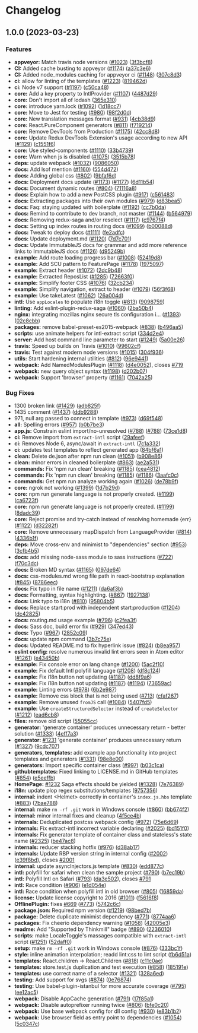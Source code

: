 # Changelog

## 1.0.0 (2023-03-23)


### Features

* **appveyor:** Match travis node versions ([#1023](https://github.com/Devamparikh/react-boilerplate/issues/1023)) ([3f3bcf8](https://github.com/Devamparikh/react-boilerplate/commit/3f3bcf8daf2c5ac04af398b27e2b9751510da118))
* **CI:** Added cache busting to appveyor ([#1174](https://github.com/Devamparikh/react-boilerplate/issues/1174)) ([a37c3e6](https://github.com/Devamparikh/react-boilerplate/commit/a37c3e684f83b3c639a0b3b5995f35cc62652e82))
* **CI:** Added node_modules caching for appveyor ci ([#1148](https://github.com/Devamparikh/react-boilerplate/issues/1148)) ([307c8d3](https://github.com/Devamparikh/react-boilerplate/commit/307c8d3a9fa6ffe176f377d5a839a008b5a80654))
* **ci:** allow for linting of the templates ([#1223](https://github.com/Devamparikh/react-boilerplate/issues/1223)) ([819462d](https://github.com/Devamparikh/react-boilerplate/commit/819462d5d6f682e14989648b30f105d2b425a585))
* **ci:** Node v7 support ([#1197](https://github.com/Devamparikh/react-boilerplate/issues/1197)) ([c50ca48](https://github.com/Devamparikh/react-boilerplate/commit/c50ca48b37f40a354329f1bbcb134c186024b4e4))
* **core:** Add a key property to IntlProvider ([#1107](https://github.com/Devamparikh/react-boilerplate/issues/1107)) ([4487d29](https://github.com/Devamparikh/react-boilerplate/commit/4487d298980ed002a7423c46bebe880ad4de81a2))
* **core:** Don't import all of lodash ([365e310](https://github.com/Devamparikh/react-boilerplate/commit/365e3107d0d4f5ceaf1a687e6a2431479c36a2a0))
* **core:** introduce yarn.lock ([#1092](https://github.com/Devamparikh/react-boilerplate/issues/1092)) ([1d18cc7](https://github.com/Devamparikh/react-boilerplate/commit/1d18cc7d1a6fff18ca083a57dd1797bf13cc64ef))
* **core:** Move to Jest for testing ([#980](https://github.com/Devamparikh/react-boilerplate/issues/980)) ([98f2d0d](https://github.com/Devamparikh/react-boilerplate/commit/98f2d0d931ad0945961b66047b47f519734c9db2))
* **core:** New translation messages format ([#931](https://github.com/Devamparikh/react-boilerplate/issues/931)) ([4cb38d9](https://github.com/Devamparikh/react-boilerplate/commit/4cb38d9b8bd8e0b228ce9b31e67755393fb3eb0b))
* **core:** React.PureComponent generators ([#811](https://github.com/Devamparikh/react-boilerplate/issues/811)) ([f719214](https://github.com/Devamparikh/react-boilerplate/commit/f7192141587a9f2e78934f61b25b2da1a959726a))
* **core:** Remove DevTools from Production ([#1175](https://github.com/Devamparikh/react-boilerplate/issues/1175)) ([42cc8d8](https://github.com/Devamparikh/react-boilerplate/commit/42cc8d8e93a2968abb316a46e340e254fd5e17f1))
* **core:** Update Redux DevTools Extension's usage according to new API ([#1129](https://github.com/Devamparikh/react-boilerplate/issues/1129)) ([c1551f6](https://github.com/Devamparikh/react-boilerplate/commit/c1551f6f03b58a271c38ac533cff1d65ebfdec04))
* **core:** Use styled-components ([#1110](https://github.com/Devamparikh/react-boilerplate/issues/1110)) ([33b4739](https://github.com/Devamparikh/react-boilerplate/commit/33b473912addd03f4436d8915e1df3c5a80b90c5))
* **core:** Warn when js is disabled ([#1075](https://github.com/Devamparikh/react-boilerplate/issues/1075)) ([3515b78](https://github.com/Devamparikh/react-boilerplate/commit/3515b78bbe2e6102774a21c3e787fde995b82f94))
* **deps:** update webpack ([#1032](https://github.com/Devamparikh/react-boilerplate/issues/1032)) ([9086050](https://github.com/Devamparikh/react-boilerplate/commit/908605046e4833a7d315db32d9d8a344aeef8c5c))
* **docs:** Add lsof mention ([#1160](https://github.com/Devamparikh/react-boilerplate/issues/1160)) ([554d472](https://github.com/Devamparikh/react-boilerplate/commit/554d4725c1109e4f7d09b65660c662421984bc91))
* **docs:** Adding global css ([#802](https://github.com/Devamparikh/react-boilerplate/issues/802)) ([9bfaf6d](https://github.com/Devamparikh/react-boilerplate/commit/9bfaf6d3c4388b55eb10def25121142a25e6a271))
* **docs:** Deployment docs update ([#1173](https://github.com/Devamparikh/react-boilerplate/issues/1173)) ([#1177](https://github.com/Devamparikh/react-boilerplate/issues/1177)) ([6d11b54](https://github.com/Devamparikh/react-boilerplate/commit/6d11b54df07578193c181d0a3596d12d65aae90a))
* **docs:** Document dynamic routes ([#804](https://github.com/Devamparikh/react-boilerplate/issues/804)) ([71116a8](https://github.com/Devamparikh/react-boilerplate/commit/71116a8f417668e068e71a68449164f32d9702e5))
* **docs:** Explain how to add a new PostCSS plugin ([#917](https://github.com/Devamparikh/react-boilerplate/issues/917)) ([c561483](https://github.com/Devamparikh/react-boilerplate/commit/c561483d73291e9c5aac9b1109af73d84cc5bb6b))
* **docs:** Extracting packages into their own modules ([#979](https://github.com/Devamparikh/react-boilerplate/issues/979)) ([d83bea5](https://github.com/Devamparikh/react-boilerplate/commit/d83bea5995bed185638bd5e15cc3b05185be648f))
* **docs:** Faq: staying updated with boilerplate ([#1192](https://github.com/Devamparikh/react-boilerplate/issues/1192)) ([cc7b0da](https://github.com/Devamparikh/react-boilerplate/commit/cc7b0daea7abbb5c1605a8759fbb01158d560b67))
* **docs:** Remind to contribute to dev branch, not master ([#1144](https://github.com/Devamparikh/react-boilerplate/issues/1144)) ([b564979](https://github.com/Devamparikh/react-boilerplate/commit/b5649794ea5a8ee86aea66090659ad858ea2f669))
* **docs:** Removing redux-saga and/or reselect ([#1117](https://github.com/Devamparikh/react-boilerplate/issues/1117)) ([c9767f4](https://github.com/Devamparikh/react-boilerplate/commit/c9767f449cbe5db5df1544d3023fd347dac7273a))
* **docs:** Setting up index routes in routing docs ([#1099](https://github.com/Devamparikh/react-boilerplate/issues/1099)) ([b00088d](https://github.com/Devamparikh/react-boilerplate/commit/b00088d457b183db44523d49ff4b0c45d33cef56))
* **docs:** Tweak to deploy docs ([#1111](https://github.com/Devamparikh/react-boilerplate/issues/1111)) ([fe2adfc](https://github.com/Devamparikh/react-boilerplate/commit/fe2adfcbcdec1e71928ea8809ce37d3c4e849c39))
* **docs:** Update deployment.md ([#1120](https://github.com/Devamparikh/react-boilerplate/issues/1120)) ([7d7c701](https://github.com/Devamparikh/react-boilerplate/commit/7d7c70123b086dc66dc92b3f22252f56f8a9fec9))
* **docs:** Update ImmutableJS docs for grammar and add more reference links to ImmutableJS docs ([#1126](https://github.com/Devamparikh/react-boilerplate/issues/1126)) ([d95249b](https://github.com/Devamparikh/react-boilerplate/commit/d95249b0f77bd75b89ee278e1ca82045a5963f9e))
* **example:** Add route loading progress bar ([#1008](https://github.com/Devamparikh/react-boilerplate/issues/1008)) ([52419d8](https://github.com/Devamparikh/react-boilerplate/commit/52419d8067280ec932942820129e5db3d10d1850))
* **example:** Add SCU pattern to FeaturePage ([#1178](https://github.com/Devamparikh/react-boilerplate/issues/1178)) ([1975097](https://github.com/Devamparikh/react-boilerplate/commit/19750973677049434d7896371920da4107f3b0b0))
* **example:** Extract header ([#1072](https://github.com/Devamparikh/react-boilerplate/issues/1072)) ([2dc9b48](https://github.com/Devamparikh/react-boilerplate/commit/2dc9b4822c612d6a1a6176537c8b381d4c2e015c))
* **example:** Extracted ReposList ([#1285](https://github.com/Devamparikh/react-boilerplate/issues/1285)) ([72663f0](https://github.com/Devamparikh/react-boilerplate/commit/72663f02abfb0d33b81ec362dd6e1559f88423de))
* **example:** Simplify footer CSS ([#1076](https://github.com/Devamparikh/react-boilerplate/issues/1076)) ([32cb234](https://github.com/Devamparikh/react-boilerplate/commit/32cb234a739f11336f79df15351484bd29412386))
* **example:** Simplify navigation, extract to header ([#1079](https://github.com/Devamparikh/react-boilerplate/issues/1079)) ([56f3f68](https://github.com/Devamparikh/react-boilerplate/commit/56f3f68f5d1170a084e081a9525842aca63784b6))
* **example:** Use takeLatest ([#1062](https://github.com/Devamparikh/react-boilerplate/issues/1062)) ([26a004d](https://github.com/Devamparikh/react-boilerplate/commit/26a004d1b0b76bb8e78ef1cfb555f98b35192cbf))
* **intl:** Use `appLocales` to populate i18n toggle ([#813](https://github.com/Devamparikh/react-boilerplate/issues/813)) ([9098759](https://github.com/Devamparikh/react-boilerplate/commit/909875952b9806f233c0ec65034bac51abd2f88e))
* **linting:** Add eslint-plugin-redux-saga ([#1060](https://github.com/Devamparikh/react-boilerplate/issues/1060)) ([2ba50b4](https://github.com/Devamparikh/react-boilerplate/commit/2ba50b406cff9d70aa8de06f02d7775c635804c8))
* **nginx:** integrating mozillas nginx secure tls configuration i… ([#1393](https://github.com/Devamparikh/react-boilerplate/issues/1393)) ([02c8cbb](https://github.com/Devamparikh/react-boilerplate/commit/02c8cbb5a40ced8c4451eeb818fa6cd7506fef9e))
* **packages:** remove babel-preset-es2015-webpack ([#838](https://github.com/Devamparikh/react-boilerplate/issues/838)) ([b496aa5](https://github.com/Devamparikh/react-boilerplate/commit/b496aa5215806f825eed7edbf091970dec17a7f2))
* **scripts:** use animate helpers for intl-extract script ([334d2e4](https://github.com/Devamparikh/react-boilerplate/commit/334d2e4948234269bfc9c58be38465beb815deaa))
* **server:** Add host command line parameter to start ([#1249](https://github.com/Devamparikh/react-boilerplate/issues/1249)) ([5a00e26](https://github.com/Devamparikh/react-boilerplate/commit/5a00e267bf8020cd8d7d2573db3bbc2242d0a4b1))
* **travis:** Speed up builds on Travis ([#1010](https://github.com/Devamparikh/react-boilerplate/issues/1010)) ([99602cf](https://github.com/Devamparikh/react-boilerplate/commit/99602cf1010c1fb9b8cc04de65c952ed1c696b4b))
* **travis:** Test against modern node versions ([#1015](https://github.com/Devamparikh/react-boilerplate/issues/1015)) ([304f936](https://github.com/Devamparikh/react-boilerplate/commit/304f93628f68ff41c4d223ffdc6966449049f7d1))
* **utils:** Start hardening internal utilities ([#812](https://github.com/Devamparikh/react-boilerplate/issues/812)) ([96e9441](https://github.com/Devamparikh/react-boilerplate/commit/96e9441838ba2ff372e8f3ef490e7fa38d29974c))
* **webpack:** Add NamedModulesPlugin ([#1118](https://github.com/Devamparikh/react-boilerplate/issues/1118)) ([d4e0052](https://github.com/Devamparikh/react-boilerplate/commit/d4e0052f101aca14e4f89b3e474edeab056e25fb)), closes [#719](https://github.com/Devamparikh/react-boilerplate/issues/719)
* **webpack:** new query object syntax ([#1198](https://github.com/Devamparikh/react-boilerplate/issues/1198)) ([d202b07](https://github.com/Devamparikh/react-boilerplate/commit/d202b07a6742ea56de3a9ddb77b528f694a67af7))
* **webpack:** Support 'browser' property ([#1161](https://github.com/Devamparikh/react-boilerplate/issues/1161)) ([7042a25](https://github.com/Devamparikh/react-boilerplate/commit/7042a25d8a07defe85c2a1714c95853cff3930ab))


### Bug Fixes

* 1300 broken link ([#1429](https://github.com/Devamparikh/react-boilerplate/issues/1429)) ([adb825f](https://github.com/Devamparikh/react-boilerplate/commit/adb825fdcf57a0f055c06e0066b37a1b6ada6779))
* 1435 comment ([#1437](https://github.com/Devamparikh/react-boilerplate/issues/1437)) ([ddb9288](https://github.com/Devamparikh/react-boilerplate/commit/ddb92889caaeb6f1d7a2d27eeb3daa7604436c2d))
* 971, null arg passed to connect in template ([#973](https://github.com/Devamparikh/react-boilerplate/issues/973)) ([d69f548](https://github.com/Devamparikh/react-boilerplate/commit/d69f54869e759a8edad62a2195ab8e222232386a))
* **all:** Spelling errors ([#957](https://github.com/Devamparikh/react-boilerplate/issues/957)) ([b0b7be3](https://github.com/Devamparikh/react-boilerplate/commit/b0b7be316d521592afe286aaf1ece2941c92cef2))
* **app.js:** Constrain eslint import/no-unresolved ([#788](https://github.com/Devamparikh/react-boilerplate/issues/788)) ([#788](https://github.com/Devamparikh/react-boilerplate/issues/788)) ([73ce1d8](https://github.com/Devamparikh/react-boilerplate/commit/73ce1d867227e288e0795ed2629e6a04eccbe45a))
* **ci:** Remove import from `extract-intl` script ([29afeef](https://github.com/Devamparikh/react-boilerplate/commit/29afeef71916b5b7d7616e32468de72a3c656768))
* **ci:** Removes Node 6, async/await in `extract-intl` ([7c1a332](https://github.com/Devamparikh/react-boilerplate/commit/7c1a332d2105ec0974452400a801b6b099b0ef7f))
* **ci:** updates test templates to reflect generated app ([84bf6a1](https://github.com/Devamparikh/react-boilerplate/commit/84bf6a1ccefdf82bb5dde19da4b9dcac3a9b3d1d))
* **clean:** Delete de.json after npm run clean ([#1051](https://github.com/Devamparikh/react-boilerplate/issues/1051)) ([b908e86](https://github.com/Devamparikh/react-boilerplate/commit/b908e8601793cbe1552d7fce5aaed05dd402deaf))
* **clean:** minor errors in cleaned boilerplate ([#863](https://github.com/Devamparikh/react-boilerplate/issues/863)) ([ae2a531](https://github.com/Devamparikh/react-boilerplate/commit/ae2a53188c164c05d546f78d3d19774ea1f9304b))
* **commands:** Fix 'npm run clean' breaking ([#1185](https://github.com/Devamparikh/react-boilerplate/issues/1185)) ([cea4812](https://github.com/Devamparikh/react-boilerplate/commit/cea48129a5f3c2f9042073e30147362201f43d9d))
* **commands:** Fix 'npm run clean' breaking ([#1185](https://github.com/Devamparikh/react-boilerplate/issues/1185)) ([#1186](https://github.com/Devamparikh/react-boilerplate/issues/1186)) ([3aafc0c](https://github.com/Devamparikh/react-boilerplate/commit/3aafc0c593d2f51bda03538d7131dec7168b8475))
* **commands:** Get npm run analyze working again ([#1026](https://github.com/Devamparikh/react-boilerplate/issues/1026)) ([de78b9f](https://github.com/Devamparikh/react-boilerplate/commit/de78b9fb1499d647c8b5d838dc29270d21f60bfd))
* **core:** ngrok not working ([#1399](https://github.com/Devamparikh/react-boilerplate/issues/1399)) ([1d7b29d](https://github.com/Devamparikh/react-boilerplate/commit/1d7b29d884ed3580cfa214682825149b850cebd7))
* **core:** npm run generate language is not properly created. ([#1199](https://github.com/Devamparikh/react-boilerplate/issues/1199)) ([ca6723f](https://github.com/Devamparikh/react-boilerplate/commit/ca6723fe9b99ce02a80f1848a82d9bd80308c9ae))
* **core:** npm run generate language is not properly created. ([#1199](https://github.com/Devamparikh/react-boilerplate/issues/1199)) ([8dadc39](https://github.com/Devamparikh/react-boilerplate/commit/8dadc395e99381f8416c8100b97c92e8b309b69e))
* **core:** Reject promise and try-catch instead of resolving homemade {err} ([#1122](https://github.com/Devamparikh/react-boilerplate/issues/1122)) ([d32282f](https://github.com/Devamparikh/react-boilerplate/commit/d32282f4383958fa3faff16c9b3d755c68689d90))
* **core:** Remove unnecessary mapDispatch from LanguageProvider ([#814](https://github.com/Devamparikh/react-boilerplate/issues/814)) ([4336b1f](https://github.com/Devamparikh/react-boilerplate/commit/4336b1f351f48e4c7179859d9d62ff465f193caa))
* **deps:** Move cross-env and minimist to "dependencies" section ([#953](https://github.com/Devamparikh/react-boilerplate/issues/953)) ([3cfb4b5](https://github.com/Devamparikh/react-boilerplate/commit/3cfb4b55292f3e1117530f2f9ac6bad67dcced21))
* **docs:** add missing node-sass module to sass instructions ([#722](https://github.com/Devamparikh/react-boilerplate/issues/722)) ([f70c3dc](https://github.com/Devamparikh/react-boilerplate/commit/f70c3dcb50cedfab40c16528024af49727a5c03b))
* **docs:** Broken MD syntax ([#1165](https://github.com/Devamparikh/react-boilerplate/issues/1165)) ([097de64](https://github.com/Devamparikh/react-boilerplate/commit/097de64a138568a7dad146148fff555fc29390eb))
* **docs:** css-modules.md wrong file path in react-bootstrap explanation ([#845](https://github.com/Devamparikh/react-boilerplate/issues/845)) ([8786eec](https://github.com/Devamparikh/react-boilerplate/commit/8786eec8d441c0614ad7e96ebea1d8dc6fe2ee6e))
* **docs:** Fix typo in file name ([#1211](https://github.com/Devamparikh/react-boilerplate/issues/1211)) ([da6af3b](https://github.com/Devamparikh/react-boilerplate/commit/da6af3bf8ced91fb60e91283a432026c7c1e8860))
* **docs:** Formatting, syntax highlighting. ([#867](https://github.com/Devamparikh/react-boilerplate/issues/867)) ([1927138](https://github.com/Devamparikh/react-boilerplate/commit/19271381ef713904e7f4457d0d60b58e8a9c4319))
* **docs:** Link typo to i18n ([#810](https://github.com/Devamparikh/react-boilerplate/issues/810)) ([95804b5](https://github.com/Devamparikh/react-boilerplate/commit/95804b58f4ec09dade5df0bcac632c1cd7593115))
* **docs:** Replace start:prod with independent start:production ([#1204](https://github.com/Devamparikh/react-boilerplate/issues/1204)) ([dc42825](https://github.com/Devamparikh/react-boilerplate/commit/dc42825d5400cf8994f92f663e767cca3d63f426))
* **docs:** routing.md usage example ([#796](https://github.com/Devamparikh/react-boilerplate/issues/796)) ([c2fea3f](https://github.com/Devamparikh/react-boilerplate/commit/c2fea3f3de709e71c9544d7ecb9fb2ad8af15489))
* **docs:** Sass doc, build error fix ([#929](https://github.com/Devamparikh/react-boilerplate/issues/929)) ([347ed43](https://github.com/Devamparikh/react-boilerplate/commit/347ed436e86babb79849def968110557c021ed3d))
* **docs:** Typo ([#967](https://github.com/Devamparikh/react-boilerplate/issues/967)) ([2852c09](https://github.com/Devamparikh/react-boilerplate/commit/2852c09b4d0851ce46eea3dc55517f67fd1ab80d))
* **docs:** update npm command ([3b7c75e](https://github.com/Devamparikh/react-boilerplate/commit/3b7c75e7321c6bed1cb0b0f1ae3fe6564be40b92))
* **docs:** Updated README.md to fix hyperlink issue ([#824](https://github.com/Devamparikh/react-boilerplate/issues/824)) ([b8ea957](https://github.com/Devamparikh/react-boilerplate/commit/b8ea957ed93bf6d4fe8124ba340e5b257ecf5809))
* **eslint config:** resolve numerous invalid lint errors seen in Atom editor ([#1261](https://github.com/Devamparikh/react-boilerplate/issues/1261)) ([e43450b](https://github.com/Devamparikh/react-boilerplate/commit/e43450b7bd354b9bc15edd35df27c656358ec1c6))
* **example:** Fix console error on lang change ([#1200](https://github.com/Devamparikh/react-boilerplate/issues/1200)) ([5ac2f10](https://github.com/Devamparikh/react-boilerplate/commit/5ac2f1064b528c0a3f7c738bb8a7cc68478a2b65))
* **example:** Fix default Intl polyfill language ([#1208](https://github.com/Devamparikh/react-boilerplate/issues/1208)) ([df8c124](https://github.com/Devamparikh/react-boilerplate/commit/df8c124468ac206a6d9d00613161c574f7c40126))
* **example:** Fix i18n button not updating ([#1187](https://github.com/Devamparikh/react-boilerplate/issues/1187)) ([dd8f9a6](https://github.com/Devamparikh/react-boilerplate/commit/dd8f9a68382b640ab8c5d8caa9683f4afe6cad8c))
* **example:** Fix i18n button not updating ([#1187](https://github.com/Devamparikh/react-boilerplate/issues/1187)) ([#1194](https://github.com/Devamparikh/react-boilerplate/issues/1194)) ([73659ac](https://github.com/Devamparikh/react-boilerplate/commit/73659ac96c62dadc0e9d35987879868deca5089e))
* **example:** Linting errors ([#978](https://github.com/Devamparikh/react-boilerplate/issues/978)) ([6b2e987](https://github.com/Devamparikh/react-boilerplate/commit/6b2e98757602e44558d9dd313aa13ebf2ca3d30d))
* **example:** Remove css block that is not being used ([#713](https://github.com/Devamparikh/react-boilerplate/issues/713)) ([cfaf267](https://github.com/Devamparikh/react-boilerplate/commit/cfaf267c76c6c8506548ba9d7d67d1c23cd5dfcf))
* **example:** Remove unused `fromJS` call ([#1084](https://github.com/Devamparikh/react-boilerplate/issues/1084)) ([5407fd5](https://github.com/Devamparikh/react-boilerplate/commit/5407fd5c5a7fd70bd506701c3a5ec84b72c7bedc))
* **example:** Use `createStructuredSelector` instead of `createSelector` ([#1212](https://github.com/Devamparikh/react-boilerplate/issues/1212)) ([ead6cb8](https://github.com/Devamparikh/react-boilerplate/commit/ead6cb82ef888cf807f3d099ae41ad2ef9505a1a))
* **files:** remove old script ([55055cc](https://github.com/Devamparikh/react-boilerplate/commit/55055cc7bb69c647c9c08f017a90a48d2488077d))
* **generator:** 'generate container' produces unnecessary return - better solution ([#1333](https://github.com/Devamparikh/react-boilerplate/issues/1333)) ([4eff7a3](https://github.com/Devamparikh/react-boilerplate/commit/4eff7a3b4c733e224166d48de0c0aa11e9cc8e4f))
* **generator:** [#1231](https://github.com/Devamparikh/react-boilerplate/issues/1231) 'generate container' produces unnecessary return ([#1327](https://github.com/Devamparikh/react-boilerplate/issues/1327)) ([9cdc707](https://github.com/Devamparikh/react-boilerplate/commit/9cdc70771be2ec2c60ca78f048a4b272dfffeb4d))
* **generators, templates:** add example app functionality into project templates and generators ([#1331](https://github.com/Devamparikh/react-boilerplate/issues/1331)) ([98e8e00](https://github.com/Devamparikh/react-boilerplate/commit/98e8e004528c6ab7b9949f4249c317cb2fea280a))
* **generators:** Import specific container class ([#997](https://github.com/Devamparikh/react-boilerplate/issues/997)) ([b03c1ca](https://github.com/Devamparikh/react-boilerplate/commit/b03c1ca23ea57fadff5463e737811f058b789b21))
* **githubtemplates:** Fixed linking to LICENSE.md in GitHub templates ([#854](https://github.com/Devamparikh/react-boilerplate/issues/854)) ([e5eeffb](https://github.com/Devamparikh/react-boilerplate/commit/e5eeffb311b82a4a538a4d6e6d7e6a227d3d0ea6))
* **HomePage:** [#1232](https://github.com/Devamparikh/react-boilerplate/issues/1232) Saga effects should be yielded ([#1328](https://github.com/Devamparikh/react-boilerplate/issues/1328)) ([7e76389](https://github.com/Devamparikh/react-boilerplate/commit/7e763894bba85401996ddeffe079bc35c8dd4124))
* **i18n:** update plop regex substitutions/templates ([9757356](https://github.com/Devamparikh/react-boilerplate/commit/9757356439a4f5216021415c19d8d2def876dc56))
* **internal:** indent &lt;Helmet&gt; correctly in container's `index.js.hbs` template ([#883](https://github.com/Devamparikh/react-boilerplate/issues/883)) ([7bae788](https://github.com/Devamparikh/react-boilerplate/commit/7bae788cf344da09a2b67545ffc788216513a653))
* **internal:** make `rm -rf .git` work in Windows console ([#860](https://github.com/Devamparikh/react-boilerplate/issues/860)) ([bb674f2](https://github.com/Devamparikh/react-boilerplate/commit/bb674f2550befa434840eb67f9e94e50743442df))
* **internal:** minor internal fixes and cleanup ([4f5ce4b](https://github.com/Devamparikh/react-boilerplate/commit/4f5ce4bfccb15a1eb0b8a7c85de8510a6d516cae))
* **internals:** Deduplicated postcss webpack config ([#972](https://github.com/Devamparikh/react-boilerplate/issues/972)) ([75e6d69](https://github.com/Devamparikh/react-boilerplate/commit/75e6d699864ab34de885a21396c96e57c6f2ee98))
* **internals:** Fix extract-intl incorrect variable declaring ([#2025](https://github.com/Devamparikh/react-boilerplate/issues/2025)) ([bd151f0](https://github.com/Devamparikh/react-boilerplate/commit/bd151f0796d3c593f8fbaba39fcd9424a6a6d51d))
* **internals:** Fix generator template of container class and stateless's state name ([#2325](https://github.com/Devamparikh/react-boilerplate/issues/2325)) ([be47ac8](https://github.com/Devamparikh/react-boilerplate/commit/be47ac8324308dfc83243cf91aa478ec253281b3))
* **internals:** reducer stacking hotfix ([#976](https://github.com/Devamparikh/react-boilerplate/issues/976)) ([d38ab17](https://github.com/Devamparikh/react-boilerplate/commit/d38ab17063d3addc05d9efdcc7213ac6150b6d3f))
* **internals:** Update RBP version string in internal config ([#2002](https://github.com/Devamparikh/react-boilerplate/issues/2002)) ([e39f8bd](https://github.com/Devamparikh/react-boilerplate/commit/e39f8bdca29a35edbd7480968c9fe0b2c9438860)), closes [#2001](https://github.com/Devamparikh/react-boilerplate/issues/2001)
* **internal:** update asyncInjectors.js template ([#830](https://github.com/Devamparikh/react-boilerplate/issues/830)) ([edd877c](https://github.com/Devamparikh/react-boilerplate/commit/edd877c6f07f97a86cc7e05cac46e350d69f4472))
* **intl:** polyfill for safari when clean the sample project ([#790](https://github.com/Devamparikh/react-boilerplate/issues/790)) ([b7ec19b](https://github.com/Devamparikh/react-boilerplate/commit/b7ec19b3cc39228f75334fb3a659d77f69733d73))
* **intl:** Polyfill Intl on Safari ([#793](https://github.com/Devamparikh/react-boilerplate/issues/793)) ([da3e502](https://github.com/Devamparikh/react-boilerplate/commit/da3e502f3233a682b85f4d1227ebcb5f6581cadb)), closes [#791](https://github.com/Devamparikh/react-boilerplate/issues/791)
* **intl:** Race condition ([#906](https://github.com/Devamparikh/react-boilerplate/issues/906)) ([e1d054e](https://github.com/Devamparikh/react-boilerplate/commit/e1d054e82f6a1771b0af67980a9fbbd5b61d2f39))
* **intl:** Race condition when polyfill intl in old browser ([#805](https://github.com/Devamparikh/react-boilerplate/issues/805)) ([16859da](https://github.com/Devamparikh/react-boilerplate/commit/16859da3225fdb17dceccab3ff69801f53b9fc9a))
* **license:** Update license copyright to 2016 ([#1011](https://github.com/Devamparikh/react-boilerplate/issues/1011)) ([f5616f8](https://github.com/Devamparikh/react-boilerplate/commit/f5616f889898ca5f4f4f5d303bdf15048fc67a5a))
* **OfflinePlugin:** fixes [#669](https://github.com/Devamparikh/react-boilerplate/issues/669) ([#773](https://github.com/Devamparikh/react-boilerplate/issues/773)) ([5742c6c](https://github.com/Devamparikh/react-boilerplate/commit/5742c6c5b1fb99e50a3b7a1fac848e08ca587625))
* **package.json:** Required npm version ([#1219](https://github.com/Devamparikh/react-boilerplate/issues/1219)) ([98bed7b](https://github.com/Devamparikh/react-boilerplate/commit/98bed7bfa01e6d5b7d3b6632d6358a768a624ba5))
* **package:** Delete duplicate minimist dependency ([#771](https://github.com/Devamparikh/react-boilerplate/issues/771)) ([8774aa6](https://github.com/Devamparikh/react-boilerplate/commit/8774aa60008431034d3a0a46e338006407132a09))
* **packages:** Fix cheerio dependency warning ([#1058](https://github.com/Devamparikh/react-boilerplate/issues/1058)) ([42005e3](https://github.com/Devamparikh/react-boilerplate/commit/42005e364d03155fe8206692e142d53598ce41be))
* **readme:** Add "Supported by Thinkmill" badge ([#890](https://github.com/Devamparikh/react-boilerplate/issues/890)) ([2236010](https://github.com/Devamparikh/react-boilerplate/commit/22360106e1ad2eb2362f4835a13e77b575b10d55))
* **scripts:** make LocaleToggle's massages compatible with `extract-intl` script ([#1251](https://github.com/Devamparikh/react-boilerplate/issues/1251)) ([52daff0](https://github.com/Devamparikh/react-boilerplate/commit/52daff03039cf6ed1ac5ffa2354e52b65034ba39))
* **setup:** make `rm -rf .git` work in Windows console ([#876](https://github.com/Devamparikh/react-boilerplate/issues/876)) ([333bc1f](https://github.com/Devamparikh/react-boilerplate/commit/333bc1f4973b9cb72c584bbd39675caaf2a0d6b1))
* **style:** inline animation interpolation; readd lint:css to lint script ([fb6d51a](https://github.com/Devamparikh/react-boilerplate/commit/fb6d51aa81c4540cd7bb1c47e2729dc48090d041))
* **templates:** React.children -&gt; React.Children ([#818](https://github.com/Devamparikh/react-boilerplate/issues/818)) ([c11c0ae](https://github.com/Devamparikh/react-boilerplate/commit/c11c0ae23098a018ede1ccee85a5bb784ff3decf))
* **templates:** store.test.js duplication and test execution ([#858](https://github.com/Devamparikh/react-boilerplate/issues/858)) ([185191e](https://github.com/Devamparikh/react-boilerplate/commit/185191e34c88597851be89c5d02de6865b43e2d5))
* **templates:** use correct name of a selector ([#1321](https://github.com/Devamparikh/react-boilerplate/issues/1321)) ([328a6ed](https://github.com/Devamparikh/react-boilerplate/commit/328a6ed2e36bc8ed2d97cdf915a23baed35fc9ef))
* **testing:** Add support for svgs ([#874](https://github.com/Devamparikh/react-boilerplate/issues/874)) ([0e76874](https://github.com/Devamparikh/react-boilerplate/commit/0e76874e8d353da0a34e75bdc3fdbe0073ebc875))
* **testing:** Use babel-plugin-istanbul for more accurate coverage ([#795](https://github.com/Devamparikh/react-boilerplate/issues/795)) ([ee12ac5](https://github.com/Devamparikh/react-boilerplate/commit/ee12ac5c0055991b434dbf8959c5fdc369e88cbb))
* **webpack:** Disable AppCache generation ([#791](https://github.com/Devamparikh/react-boilerplate/issues/791)) ([17f85a1](https://github.com/Devamparikh/react-boilerplate/commit/17f85a1c8cf304d67ca919b63ec5c402614c1e22))
* **webpack:** Disable autoprefixer running twice ([#806](https://github.com/Devamparikh/react-boilerplate/issues/806)) ([bfe0c20](https://github.com/Devamparikh/react-boilerplate/commit/bfe0c201053ffe052ec2dfe010a7dd2c7f054c10))
* **webpack:** Use base webpack config for dll config ([#930](https://github.com/Devamparikh/react-boilerplate/issues/930)) ([e83b1b2](https://github.com/Devamparikh/react-boilerplate/commit/e83b1b29a39f5746a038bd6f8cd47f795cab8420))
* **webpack:** Use browser field as entry point to dependencies ([#1054](https://github.com/Devamparikh/react-boilerplate/issues/1054)) ([5c0347c](https://github.com/Devamparikh/react-boilerplate/commit/5c0347ca484ced1aab9818a7f75b0ae45f462e31))

